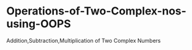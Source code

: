 # Operations-of-Two-Complex-nos-using-OOPS
Addition,Subtraction,Multiplication of Two Complex Numbers
